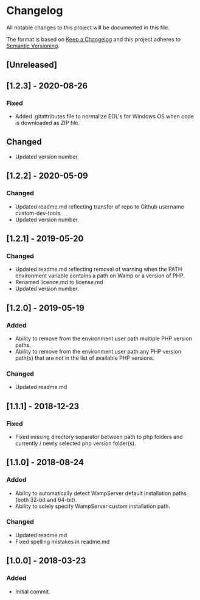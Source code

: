 # Changelog

All notable changes to this project will be documented in this file.

The format is based on [Keep a Changelog](http://keepachangelog.com/en/1.0.0/) and this project adheres to [Semantic Versioning](http://semver.org/spec/v2.0.0.html).

## [Unreleased]

## [1.2.3] - 2020-08-26

### Fixed
- Added .gitattributes file to normalize EOL's for Windows OS when code is downloaded as ZIP file.

## Changed
- Updated version number.

## [1.2.2] - 2020-05-09

### Changed
- Updated readme.md reflecting transfer of repo to Github username custom-dev-tools.
- Updated version number.

## [1.2.1] - 2019-05-20

### Changed
- Updated readme.md reflecting removal of warning when the PATH environment variable contains a path on Wamp or a version of PHP.
- Renamed licence.md to license.md
- Updated version number.

## [1.2.0] - 2019-05-19

### Added
- Ability to remove from the environment user path multiple PHP version paths.
- Ability to remove from the environment user path any PHP version path(s) that are not in the list of available PHP versions.

### Changed
- Updated readme.md

## [1.1.1] - 2018-12-23

### Fixed
- Fixed missing directory separator between path to php folders and currently / newly selected php version folder(s).

## [1.1.0] - 2018-08-24

### Added
- Ability to automatically detect WampServer default installation paths (both 32-bit and 64-bit).
- Ability to solely specify WampServer custom installation path.

### Changed
- Updated readme.md
- Fixed spelling mistakes in readme.md

## [1.0.0] - 2018-03-23

### Added
- Initial commit.
